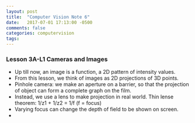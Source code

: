 ```yaml
---
layout: post
title:  "Computer Vision Note 6"
date:   2017-07-01 17:13:00 -0500
comments: false
categories: computervision
tags: 
---
```


### Lesson 3A-L1 Cameras and Images
- Up till now, an image is a function, a 2D pattern of intensity values.
- From this lesson, we think of images as 2D projections of 3D points.
- Pinhole camera: we make an aperture on a barrier, so that the projection of object can form a complete graph on the film.
- Instead, we use a lens to make projection in real world. Thin lense theorem: 1/z1 + 1/z2 = 1/f (f = focus)
- Varying focus can change the depth of field to be shown on screen.
- 